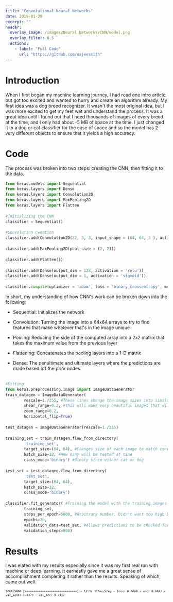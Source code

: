 ```yaml
---
title: "Convolutional Neural Networks"
date: 2019-01-20
excerpt: ""
header:
  overlay_image: /images/Neural Networks/CNN/model.png
  overlay_filter: 0.5
  actions:
    - label: "Full Code"
      url: "https://github.com/najeesmith"
---
```

# Introduction
When I first began my machine learning journey, I had read one intro article, but got too excited and wanted to hurry and create an algorithm already. My first idea was a dog breed recognizer. It wasn't the most original idea, but I was more excited to get my feet wet and understand the process. It was a great idea until I found out that I need thousands of images of every breed at the time, and I only had about -5 MB of space at the time. I just changed it to a dog or cat classifier for the ease of space and so the model has 2 very different objects to ensure that it yields a high accuracy.

# Code
The process was broken into two steps: creating the CNN, then fitting it to the data.

```python
from keras.models import Sequential
from keras.layers import Dense
from keras.layers import Convolution2D
from keras.layers import MaxPooling2D
from keras.layers import Flatten

#Initializing the CNN
classifier = Sequential()

#Convolution Cweation
classifier.add(Convolution2D(32, 3, 3, input_shape = (64, 64, 3 ), activation = 'relu'))

classifier.add(MaxPooling2D(pool_size = (2, 2)))

classifier.add(Flatten())

classifier.add(Dense(output_dim = 128, activation = 'relu'))
classifier.add(Dense(output_dim = 1, activation = 'sigmoid'))

classifier.compile(optimizer = 'adam', loss = 'binary_crossentropy', metrics = ['accuracy'])
```
In short, my understanding of how CNN's work can be broken down into the following:

* Sequential: Initializes the network

* Convolution: Turning the image into a 64x64 arrays to try to find features that make whatever that's in the image unique

* Pooling: Reducing the side of the computed array into a 2x2 matrix that takes the maximum value from the previous layer

* Flattening: Concatenates the pooling layers into a 1-D matrix

* Dense: The penultimate and ultimate layers where the predictions are made based off the prior nodes

```python

#Fitting
from keras.preprocessing.image import ImageDataGenerator
train_datagen = ImageDataGenerator(
        rescale=1./255, #These lines change the image sizes into similar shapes
        shear_range=0.2, #This will make very beautiful images that will be accepted by the model
        zoom_range=0.2,
        horizontal_flip=True)

test_datagen = ImageDataGenerator(rescale=1./255)

training_set = train_datagen.flow_from_directory(
        'training_set',
        target_size=(64, 64), #Changes size of each image to match convolution layer
        batch_size=32, #How many will be tested at time
        class_mode='binary') #Binary since either cat or dog

test_set = test_datagen.flow_from_directory(
        'test_set',
        target_size=(64, 64),
        batch_size=32,
        class_mode='binary')

classifier.fit_generator( #Training the model with the training images
        training_set,
        steps_per_epoch=5000, #Arbitrary number. Didn't want too high because my laptop was not too powerful
        epochs=20,
        validation_data=test_set, #Allows predictions to be checked for correctness
        validation_steps=800)
```

# Results
I was elated with my results especially since it was my first real run with machine or deep learning. It earnestly gave me a great sense of accomplishment completing it rather than the results. Speaking of which, came out well.

<img src="/images\Neural Networks\CNN\results.PNG" class="align-center" alt="">
